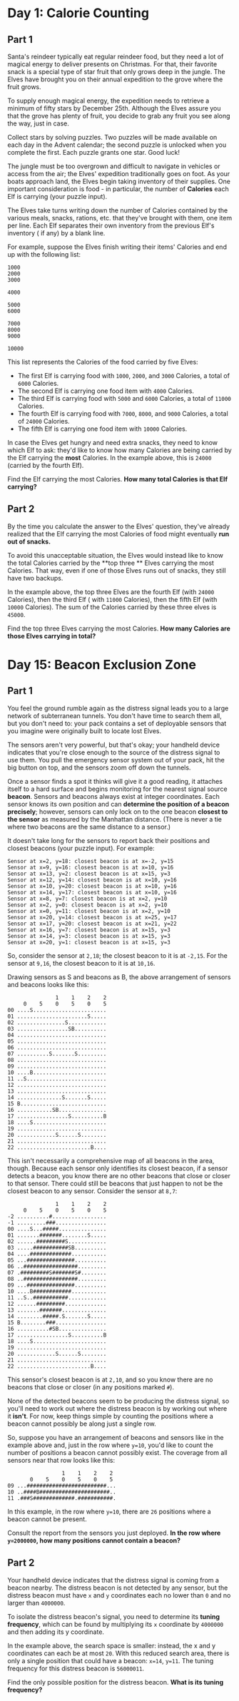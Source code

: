 # Day 1: Calorie Counting #

## Part 1 ##

Santa's reindeer typically eat regular reindeer food, but they need a lot of magical energy to deliver presents on
Christmas. For that, their favorite snack is a special type of star fruit that only grows deep in the jungle. The Elves
have brought you on their annual expedition to the grove where the fruit grows.

To supply enough magical energy, the expedition needs to retrieve a minimum of fifty stars by December 25th. Although
the Elves assure you that the grove has plenty of fruit, you decide to grab any fruit you see along the way, just in
case.

Collect stars by solving puzzles. Two puzzles will be made available on each day in the Advent calendar; the second
puzzle is unlocked when you complete the first. Each puzzle grants one star. Good luck!

The jungle must be too overgrown and difficult to navigate in vehicles or access from the air; the Elves' expedition
traditionally goes on foot. As your boats approach land, the Elves begin taking inventory of their supplies. One
important consideration is food - in particular, the number of **Calories** each Elf is carrying (your puzzle input).

The Elves take turns writing down the number of Calories contained by the various meals, snacks, rations, etc. that
they've brought with them, one item per line. Each Elf separates their own inventory from the previous Elf's inventory (
if any) by a blank line.

For example, suppose the Elves finish writing their items' Calories and end up with the following list:

```
1000
2000
3000

4000

5000
6000

7000
8000
9000

10000
```

This list represents the Calories of the food carried by five Elves:

- The first Elf is carrying food with ```1000```, ```2000```, and ```3000``` Calories, a total of ```6000``` Calories.
- The second Elf is carrying one food item with ```4000``` Calories.
- The third Elf is carrying food with ```5000``` and ```6000``` Calories, a total of ```11000``` Calories.
- The fourth Elf is carrying food with ```7000```, ```8000```, and ```9000``` Calories, a total of ```24000``` Calories.
- The fifth Elf is carrying one food item with ```10000``` Calories.

In case the Elves get hungry and need extra snacks, they need to know which Elf to ask: they'd like to know how many
Calories are being carried by the Elf carrying the **most** Calories. In the example above, this is ```24000``` (carried
by the fourth Elf).

Find the Elf carrying the most Calories. **How many total Calories is that Elf carrying?**

## Part 2 ##

By the time you calculate the answer to the Elves' question, they've already realized that the Elf carrying the most
Calories of food might eventually **run out of snacks.**

To avoid this unacceptable situation, the Elves would instead like to know the total Calories carried by the **top three
** Elves carrying the most Calories. That way, even if one of those Elves runs out of snacks, they still have two
backups.

In the example above, the top three Elves are the fourth Elf (with ```24000``` Calories), then the third Elf (
with ```11000``` Calories), then the fifth Elf (with ```10000``` Calories). The sum of the Calories carried by these
three elves is ```45000```.

Find the top three Elves carrying the most Calories. **How many Calories are those Elves carrying in total?**

# Day 15: Beacon Exclusion Zone #

## Part 1 ##

You feel the ground rumble again as the distress signal leads you to a large network of subterranean tunnels. You don't
have time to search them all, but you don't need to: your pack contains a set of deployable sensors that you imagine
were originally built to locate lost Elves.

The sensors aren't very powerful, but that's okay; your handheld device indicates that you're close enough to the source
of the distress signal to use them. You pull the emergency sensor system out of your pack, hit the big button on top,
and the sensors zoom off down the tunnels.

Once a sensor finds a spot it thinks will give it a good reading, it attaches itself to a hard surface and begins
monitoring for the nearest signal source **beacon**. Sensors and beacons always exist at integer coordinates. Each
sensor knows its own position and can **determine the position of a beacon precisely**; however, sensors can only lock
on to the one beacon **closest to the sensor** as measured by the Manhattan distance. (There is never a tie where two
beacons are the same distance to a sensor.)

It doesn't take long for the sensors to report back their positions and closest beacons (your puzzle input). For
example:

```
Sensor at x=2, y=18: closest beacon is at x=-2, y=15
Sensor at x=9, y=16: closest beacon is at x=10, y=16
Sensor at x=13, y=2: closest beacon is at x=15, y=3
Sensor at x=12, y=14: closest beacon is at x=10, y=16
Sensor at x=10, y=20: closest beacon is at x=10, y=16
Sensor at x=14, y=17: closest beacon is at x=10, y=16
Sensor at x=8, y=7: closest beacon is at x=2, y=10
Sensor at x=2, y=0: closest beacon is at x=2, y=10
Sensor at x=0, y=11: closest beacon is at x=2, y=10
Sensor at x=20, y=14: closest beacon is at x=25, y=17
Sensor at x=17, y=20: closest beacon is at x=21, y=22
Sensor at x=16, y=7: closest beacon is at x=15, y=3
Sensor at x=14, y=3: closest beacon is at x=15, y=3
Sensor at x=20, y=1: closest beacon is at x=15, y=3
```

So, consider the sensor at ```2,18```; the closest beacon to it is at ```-2,15```. For the sensor at ```9,16```, the
closest beacon to it
is at ```10,16```.

Drawing sensors as S and beacons as B, the above arrangement of sensors and beacons looks like this:

```
               1    1    2    2
     0    5    0    5    0    5
00 ....S.......................
01 ......................S.....
02 ...............S............
03 ................SB..........
04 ............................
05 ............................
06 ............................
07 ..........S.......S.........
08 ............................
09 ............................
10 ....B.......................
11 ..S.........................
12 ............................
13 ............................
14 ..............S.......S.....
15 B...........................
16 ...........SB...............
17 ................S..........B
18 ....S.......................
19 ............................
20 ............S......S........
21 ............................
22 .......................B....
```

This isn't necessarily a comprehensive map of all beacons in the area, though. Because each sensor only identifies its
closest beacon, if a sensor detects a beacon, you know there are no other beacons that close or closer to that sensor.
There could still be beacons that just happen to not be the closest beacon to any sensor. Consider the sensor
at ```8,7```:

```
               1    1    2    2
     0    5    0    5    0    5
-2 ..........#.................
-1 .........###................
00 ....S...#####...............
01 .......#######........S.....
02 ......#########S............
03 .....###########SB..........
04 ....#############...........
05 ...###############..........
06 ..#################.........
07 .#########S#######S#........
08 ..#################.........
09 ...###############..........
10 ....B############...........
11 ..S..###########............
12 ......#########.............
13 .......#######..............
14 ........#####.S.......S.....
15 B........###................
16 ..........#SB...............
17 ................S..........B
18 ....S.......................
19 ............................
20 ............S......S........
21 ............................
22 .......................B....
```

This sensor's closest beacon is at ```2,10```, and so you know there are no beacons that close or closer (in any
positions
marked ```#```).

None of the detected beacons seem to be producing the distress signal, so you'll need to work out where the distress
beacon is by working out where it **isn't**. For now, keep things simple by counting the positions where a beacon cannot
possibly be along just a single row.

So, suppose you have an arrangement of beacons and sensors like in the example above and, just in the row
where ```y=10```,
you'd like to count the number of positions a beacon cannot possibly exist. The coverage from all sensors near that row
looks like this:

```
                 1    1    2    2
       0    5    0    5    0    5
09 ...#########################...
10 ..####B######################..
11 .###S#############.###########.
```

In this example, in the row where ```y=10```, there are ```26``` positions where a beacon cannot be present.

Consult the report from the sensors you just deployed. **In the row where ```y=2000000```, how many positions cannot
contain a
beacon?**

## Part 2 ##

Your handheld device indicates that the distress signal is coming from a beacon nearby. The distress beacon is not
detected by any sensor, but the distress beacon must have ```x``` and ```y``` coordinates each no lower than ```0``` and
no larger than
```4000000```.

To isolate the distress beacon's signal, you need to determine its **tuning frequency**, which can be found by
multiplying its ```x``` coordinate by ```4000000``` and then adding its y coordinate.

In the example above, the search space is smaller: instead, the x and y coordinates can each be at most ```20```. With
this
reduced search area, there is only a single position that could have a beacon: ```x=14```, ```y=11```. The tuning
frequency for this
distress beacon is ```56000011```.

Find the only possible position for the distress beacon. **What is its tuning frequency?**